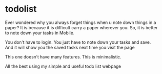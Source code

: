 # todolist

Ever wondered why you always forget things when u note down things in a paper? It is because it is difficult carry a paper wherever you. So, it is better to note down your tasks in Mobile.

You don't have to login. You just have to note down your tasks and save. And it will show you the saved tasks next time you visit the page

This one doesn't have many features. This is minimalistic.

All the best using my simple and useful todo list webpage
